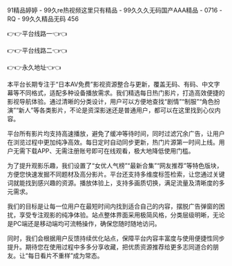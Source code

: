 91精品婷婷 - 99久re热视频这里只有精品 - 99久久久无码国产AAA精品 - 0716 - RQ - 99久久精品无码 456

👉👉平台线路一👈👈

👉👉平台线路二👈👈

👉👉永久地址👈👈

本平台长期专注于“日本AV免费”影视资源整合与更新，覆盖无码、有码、中文字幕等不同格式，适配多种设备播放需求。我们精选每日热门影片，打造高效便捷的影视导航体验。通过清晰的分类设计，用户可以方便地查找“剧情”“制服”“角色扮演”“新人”等各类影片，不论是资深影迷还是普通用户，都可以在这里找到心仪内容。

平台所有影片均支持高速播放，避免了缓冲等待时间，同时过滤冗余广告，让用户在浏览过程中更加纯净高效。每日定时自动同步更新，热门片源第一时间上线。用户无需下载APP、无需注册账号即可在线观看，极大地降低使用门槛。

为了提升观影乐趣，我们设置了“女优人气榜”“最新合集”“网友推荐”等特色版块，方便您快速发掘不同题材及高分影片。平台还支持多维度标签检索，让您通过关键词就能找到感兴趣的资源。播放体验上，支持多画质切换，满足流量及清晰度的多元需求。

我们的目标是让每一位用户在最短时间内找到适合自己的内容，摆脱广告弹窗的困扰，享受专注观影的纯净体验。站点整体界面采用极简风格，分类层级明晰，无论是PC端还是移动端均可流畅操作，确保您随时随地访问。

同时，我们会根据用户反馈持续优化站点，保障平台内容丰富度与使用便捷性同步提升。期待您在使用过程中多多分享收藏，把优质资源推荐给更多志同道合的朋友。让“每日看片不重样”成为常态。
